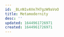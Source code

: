 ```yaml
---
id: _BLnN1vAVe7H7gzW9aVoO
title: Metamodernity
desc: ''
updated: 1644961726971
created: 1644961726971
---
```


